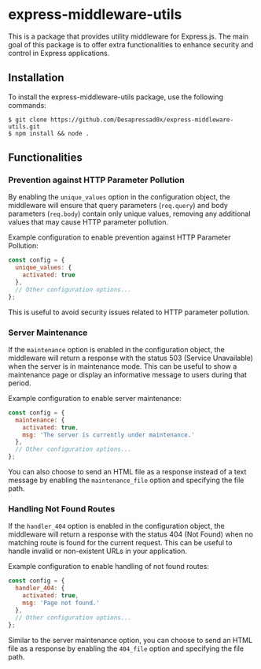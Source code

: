 # express-middleware-utils

This is a package that provides utility middleware for Express.js. The main goal of this package is to offer extra functionalities to enhance security and control in Express applications.

## Installation

To install the express-middleware-utils package, use the following commands:

```console
$ git clone https://github.com/Desapressad0x/express-middleware-utils.git
$ npm install && node .
```

## Functionalities

### Prevention against HTTP Parameter Pollution

By enabling the `unique_values` option in the configuration object, the middleware will ensure that query parameters (`req.query`) and body parameters (`req.body`) contain only unique values, removing any additional values that may cause HTTP parameter pollution.

Example configuration to enable prevention against HTTP Parameter Pollution:

```javascript
const config = {
  unique_values: {
    activated: true
  },
  // Other configuration options...
};
```

This is useful to avoid security issues related to HTTP parameter pollution.

### Server Maintenance

If the `maintenance` option is enabled in the configuration object, the middleware will return a response with the status 503 (Service Unavailable) when the server is in maintenance mode. This can be useful to show a maintenance page or display an informative message to users during that period.

Example configuration to enable server maintenance:

```javascript
const config = {
  maintenance: {
    activated: true,
    msg: 'The server is currently under maintenance.'
  },
  // Other configuration options...
};
```

You can also choose to send an HTML file as a response instead of a text message by enabling the `maintenance_file` option and specifying the file path.

### Handling Not Found Routes

If the `handler_404` option is enabled in the configuration object, the middleware will return a response with the status 404 (Not Found) when no matching route is found for the current request. This can be useful to handle invalid or non-existent URLs in your application.

Example configuration to enable handling of not found routes:

```javascript
const config = {
  handler_404: {
    activated: true,
    msg: 'Page not found.'
  },
  // Other configuration options...
};
```

Similar to the server maintenance option, you can choose to send an HTML file as a response by enabling the `404_file` option and specifying the file path.
